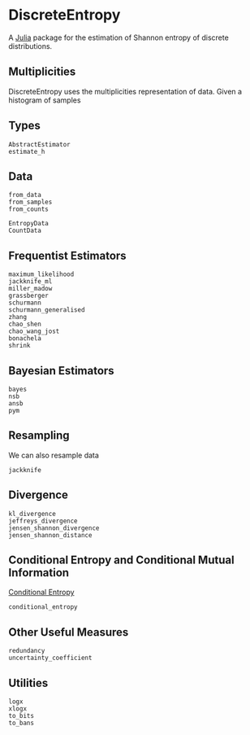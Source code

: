 # DiscreteEntropy

A [Julia](http://julialang.org) package for the estimation of Shannon entropy of discrete distributions.

## Multiplicities
DiscreteEntropy uses the multiplicities representation of data. Given a histogram of samples

## Types
```@docs
AbstractEstimator
estimate_h
```

## Data
```@docs
from_data
from_samples
from_counts

EntropyData
CountData
```

## Frequentist Estimators

```@docs
maximum_likelihood
jackknife_ml
miller_madow
grassberger
schurmann
schurmann_generalised
zhang
chao_shen
chao_wang_jost
bonachela
shrink
```

## Bayesian Estimators

```@docs
bayes
nsb
ansb
pym
```

## Resampling
We can also resample data

```@docs
jackknife
```

## Divergence
```@docs
kl_divergence
jeffreys_divergence
jensen_shannon_divergence
jensen_shannon_distance
```

## Conditional Entropy and Conditional Mutual Information
[Conditional Entropy](https://en.wikipedia.org/wiki/Conditional_entropy)
```@docs
conditional_entropy
```

## Other Useful Measures
```@docs
redundancy
uncertainty_coefficient
```

## Utilities

```@docs
logx
xlogx
to_bits
to_bans
```

